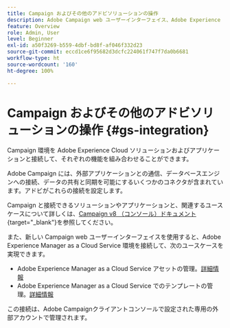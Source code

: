 ```yaml
---
title: Campaign およびその他のアドビソリューションの操作
description: Adobe Campaign web ユーザーインターフェイス、Adobe Experience Cloud ソリューションおよびアプリの操作方法について説明します
feature: Overview
role: Admin, User
level: Beginner
exl-id: a50f3269-b559-4dbf-bd8f-af046f332d23
source-git-commit: eccd1ce6f95682d3dcfc224061f747f7da0b6681
workflow-type: ht
source-wordcount: '160'
ht-degree: 100%

---
```



# Campaign およびその他のアドビソリューションの操作 {#gs-integration}

Campaign 環境を Adobe Experience Cloud ソリューションおよびアプリケーションと接続して、それぞれの機能を組み合わせることができます。

Adobe Campaign には、外部アプリケーションとの通信、データベースエンジンへの接続、データの共有と同期を可能にするいくつかのコネクタが含まれています。アドビがこれらの接続を設定します。

Campaign と接続できるソリューションやアプリケーションと、関連するユースケースについて詳しくは、[Campaign v8 （コンソール）ドキュメント](https://experienceleague.adobe.com/docs/campaign/campaign-v8/connect/integration.html?lang=ja){target="_blank"}を参照してください。

また、新しい Campaign web ユーザーインターフェイスを使用すると、Adobe Experience Manager as a Cloud Service 環境を接続して、次のユースケースを実現できます。

* Adobe Experience Manager as a Cloud Service アセットの管理。[詳細情報](aem-assets.md)
* Adobe Experience Manager as a Cloud Service でのテンプレートの管理。[詳細情報](aem-content.md)

この接続は、Adobe Campaignクライアントコンソールで設定された専用の外部アカウントで管理されます。
